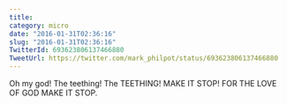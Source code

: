 ```yaml
---
title: 
category: micro
date: "2016-01-31T02:36:16"
slug: "2016-01-31T02:36:16"
TwitterId: 693623806137466880
TweetUrl: https://twitter.com/mark_philpot/status/693623806137466880
---
```


Oh my god! The teething! The TEETHING! MAKE IT STOP! FOR THE LOVE OF GOD MAKE IT
STOP.
